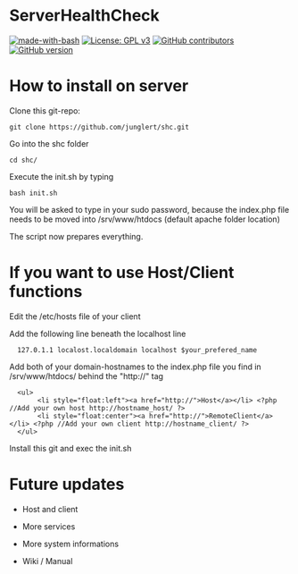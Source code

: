 # ServerHealthCheck
[![made-with-bash](https://img.shields.io/badge/Made%20with-Bash-1f425f.svg)](https://www.gnu.org/software/bash/)
[![License: GPL v3](https://img.shields.io/badge/License-GPLv3-blue.svg)](https://www.gnu.org/licenses/gpl-3.0)
[![GitHub contributors](https://img.shields.io/github/contributors/Naereen/StrapDown.js.svg)](https://github.com/junglert/shc/graphs/contributors)
[![GitHub version](https://d25lcipzij17d.cloudfront.net/badge.svg?id=gh&type=6&v=3.2)](https://github.com/junglert/shc/releases/tag/shc_v3.2)

# How to install on server
  
  Clone this git-repo: 
  
	git clone https://github.com/junglert/shc.git
            
 
  Go into the shc folder
  
 	cd shc/
	   
  Execute the init.sh by typing
   
	bash init.sh
  
  You will be asked to type in your sudo password, because the index.php file needs to be moved into /srv/www/htdocs (default apache folder location)
  
  The script now prepares everything.
  
  
  # If you want to use Host/Client functions
  
  Edit the /etc/hosts file of your client
  
  Add the following line beneath the localhost line
  
      127.0.1.1 localost.localdomain localhost $your_prefered_name
  
  Add both of your domain-hostnames to the index.php file you find in /srv/www/htdocs/ behind the "http://" tag
  
      <ul>	
	       <li style="float:left"><a href="http://">Host</a></li> <?php //Add your own host http://hostname_host/ ?>
	       <li style="float:center"><a href="http://">RemoteClient</a></li> <?php //Add your own client http://hostname_client/ ?>
      </ul>
      
   Install this git and exec the init.sh
      
     
# Future updates
   - Host and client
   
   - More services
   
   - More system informations
     
   - Wiki / Manual 
    
         

